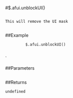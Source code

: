 #$.afui.unblockUI()

```

This will remove the UI mask
         
```

##Example

```
         $.afui.unblockUI()
         
```
`

##Parameters

```

```

##Returns

```
undefined
```

